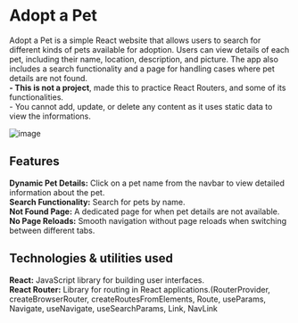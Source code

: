 # Adopt a Pet

Adopt a Pet is a simple React website that allows users to search for different kinds of pets available for adoption. Users can view details of each pet, including their name, location, description, and picture. The app also includes a search functionality and a page for handling cases where pet details are not found. <br> **- This is not a project**, made this to practice React Routers, and some of its functionalities. <br> - You cannot add, update, or delete any content as it uses static data to view the informations. 

![image](https://github.com/user-attachments/assets/70cc3fcc-910b-4785-8d78-15c6482665a7)

## Features
**Dynamic Pet Details:** Click on a pet name from the navbar to view detailed information about the pet. <br>
**Search Functionality:** Search for pets by name.<br>
**Not Found Page:** A dedicated page for when pet details are not available.<br>
**No Page Reloads:** Smooth navigation without page reloads when switching between different tabs.<br>

## Technologies & utilities used
**React:** JavaScript library for building user interfaces.<br>
**React Router:** Library for routing in React applications.(RouterProvider, createBrowserRouter, createRoutesFromElements, Route, useParams, Navigate, useNavigate, useSearchParams, Link, NavLink
